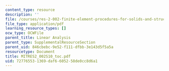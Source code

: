 ```yaml
---
content_type: resource
description: ''
file: /courses/res-2-002-finite-element-procedures-for-solids-and-structures-spring-2010/727765531369daf6605258de0cc8d6a1_MITRES2_002S10_toc.pdf
file_type: application/pdf
learning_resource_types: []
ocw_type: OCWFile
parent_title: Linear Analysis
parent_type: SupplementalResourceSection
parent_uid: 846cbebc-9e52-f111-dfbb-3e143d5f5a5a
resourcetype: Document
title: MITRES2_002S10_toc.pdf
uid: 72776553-1369-daf6-6052-58de0cc8d6a1
---
```

